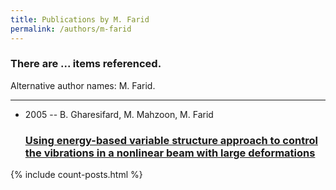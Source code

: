 ```yaml
---
title: Publications by M. Farid
permalink: /authors/m-farid
---
```


<h3 id="number-posts">There are ... items referenced.</h3>
<p id='info-authors'>Alternative author names: M. Farid.</p>
<hr />
<ul class="post-list">
<li><span class='post-meta'>2005 -- B. Gharesifard, M. Mahzoon, M. Farid</span><h3><a class='post-link' href="{{ site.baseurl }}/using-energy-based-variable-structure-approach-to-control-the-vibrations-in-a-nonlinear-beam-with-large-deformations">Using energy-based variable structure approach to control the vibrations in a nonlinear beam with large deformations</a></h3></li>

</ul>
{% include count-posts.html %}
